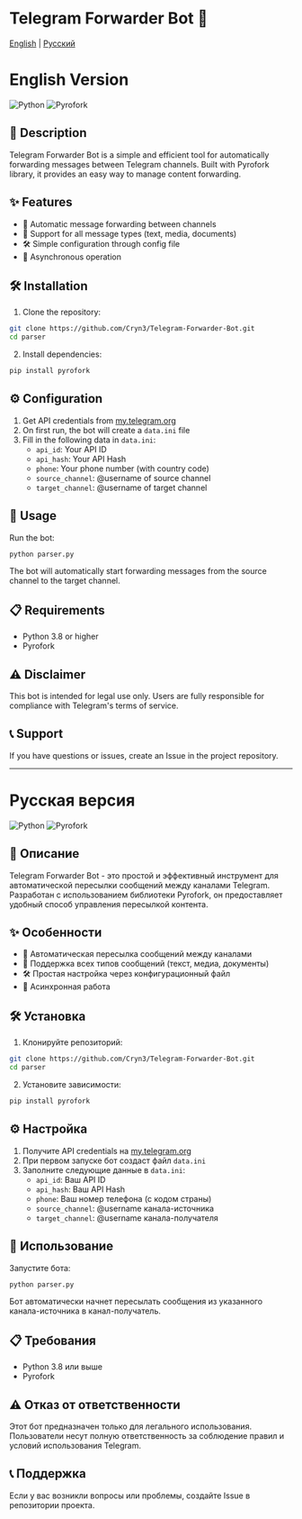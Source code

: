 # Telegram Forwarder Bot 🤖

[English](#english) | [Русский](#russian)

<a name="english"></a>
# English Version

![Python](https://img.shields.io/badge/Python-3.8%2B-blue)
![Pyrofork](https://img.shields.io/badge/Pyrofork-Latest-green)

## 📝 Description

Telegram Forwarder Bot is a simple and efficient tool for automatically forwarding messages between Telegram channels. Built with Pyrofork library, it provides an easy way to manage content forwarding.

## ✨ Features

- 🚀 Automatic message forwarding between channels
- 📱 Support for all message types (text, media, documents)
- 🛠️ Simple configuration through config file
- 🔄 Asynchronous operation

## 🛠️ Installation

1. Clone the repository:
```bash
git clone https://github.com/Cryn3/Telegram-Forwarder-Bot.git
cd parser
```

2. Install dependencies:
```bash
pip install pyrofork
```

## ⚙️ Configuration

1. Get API credentials from [my.telegram.org](https://my.telegram.org)
2. On first run, the bot will create a `data.ini` file
3. Fill in the following data in `data.ini`:
   - `api_id`: Your API ID
   - `api_hash`: Your API Hash
   - `phone`: Your phone number (with country code)
   - `source_channel`: @username of source channel
   - `target_channel`: @username of target channel

## 🚀 Usage

Run the bot:
```bash
python parser.py
```

The bot will automatically start forwarding messages from the source channel to the target channel.

## 📋 Requirements

- Python 3.8 or higher
- Pyrofork

## ⚠️ Disclaimer

This bot is intended for legal use only. Users are fully responsible for compliance with Telegram's terms of service.

## 📞 Support

If you have questions or issues, create an Issue in the project repository.

---

<a name="russian"></a>
# Русская версия

![Python](https://img.shields.io/badge/Python-3.8%2B-blue)
![Pyrofork](https://img.shields.io/badge/Pyrofork-Latest-green)

## 📝 Описание

Telegram Forwarder Bot - это простой и эффективный инструмент для автоматической пересылки сообщений между каналами Telegram. Разработан с использованием библиотеки Pyrofork, он предоставляет удобный способ управления пересылкой контента.

## ✨ Особенности

- 🚀 Автоматическая пересылка сообщений между каналами
- 📱 Поддержка всех типов сообщений (текст, медиа, документы)
- 🛠️ Простая настройка через конфигурационный файл
- 🔄 Асинхронная работа

## 🛠️ Установка

1. Клонируйте репозиторий:
```bash
git clone https://github.com/Cryn3/Telegram-Forwarder-Bot.git
cd parser
```

2. Установите зависимости:
```bash
pip install pyrofork
```

## ⚙️ Настройка

1. Получите API credentials на [my.telegram.org](https://my.telegram.org)
2. При первом запуске бот создаст файл `data.ini`
3. Заполните следующие данные в `data.ini`:
   - `api_id`: Ваш API ID
   - `api_hash`: Ваш API Hash
   - `phone`: Ваш номер телефона (с кодом страны)
   - `source_channel`: @username канала-источника
   - `target_channel`: @username канала-получателя

## 🚀 Использование

Запустите бота:
```bash
python parser.py
```

Бот автоматически начнет пересылать сообщения из указанного канала-источника в канал-получатель.

## 📋 Требования

- Python 3.8 или выше
- Pyrofork

## ⚠️ Отказ от ответственности

Этот бот предназначен только для легального использования. Пользователи несут полную ответственность за соблюдение правил и условий использования Telegram.

## 📞 Поддержка

Если у вас возникли вопросы или проблемы, создайте Issue в репозитории проекта.
